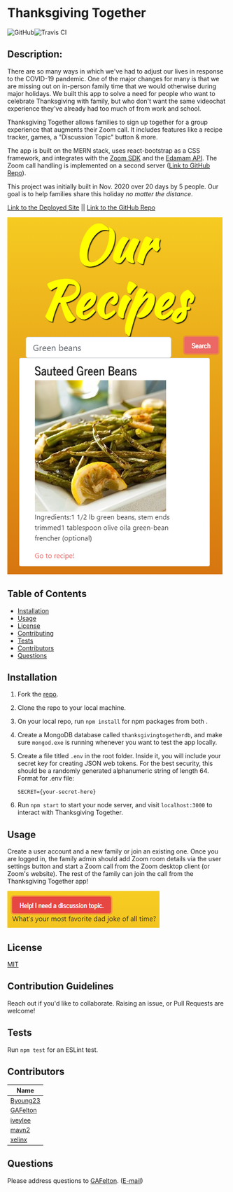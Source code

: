 # Thanksgiving Together
  ![GitHub](https://img.shields.io/github/license/GAFelton/thanksgiving-together)![Travis CI](https://img.shields.io/travis/GAFelton/thanksgiving-together)

  ## Description:

There are so many ways in which we've had to adjust our lives in response to the COVID-19 pandemic. One of the major changes for many is that we are missing out on in-person family time that we would otherwise during major holidays. We built this app to solve a need for people who want to celebrate Thanksgiving with family, but who don't want the same videochat experience they've already had too much of from work and school.

Thanksgiving Together allows families to sign up together for a group experience that augments their Zoom call. It includes features like a recipe tracker, games, a "Discussion Topic" button & more.

The app is built on the MERN stack, uses react-bootstrap as a CSS framework, and integrates with the [Zoom SDK](https://marketplace.zoom.us/docs/api-reference/introduction) and the [Edamam API](https://developer.edamam.com/edamam-recipe-api). The Zoom call handling is implemented on a second server ([Link to GitHub Repo](https://github.com/mavn2/zoom_exp)).

This project was initially built in Nov. 2020 over 20 days by 5 people. Our goal is to help families share this holiday *no matter the distance*.

[Link to the Deployed Site](https://thanksgiving-together.herokuapp.com/)     ||    [Link to the GitHub Repo](https://github.com/GAFelton/thanksgiving-together)

![Recipes-Screenshot](.\Images\recipes-screenshot.png)

  ## Table of Contents

 * [Installation](#Installation)
 * [Usage](#Usage)
 * [License](#License)
 * [Contributing](#Contributing)
 * [Tests](#Tests)
 * [Contributors](#Contributors)
 * [Questions](#Questions)

  

  ## Installation

1. Fork the [repo](https://github.com/GAFelton/thanksgiving-together).

2. Clone the repo to your local machine.

3. On your local repo, run `npm install` for npm packages from both .

4. Create a MongoDB database called `thanksgivingtogetherdb`, and make sure `mongod.exe` is running whenever you want to test the app locally.

5. Create a  file titled `.env` in the root folder. Inside it, you will include your secret key for creating JSON web tokens. For the best security, this should be a randomly generated alphanumeric string of length 64.
   Format for .env file:

   ```
   SECRET={your-secret-here}
   ```

6. Run `npm start` to start your node server, and visit `localhost:3000` to interact with Thanksgiving Together.

  

  ## Usage

Create a user account and a new family or join an existing one. Once you are logged in, the family admin should add Zoom room details via the user settings button and start a Zoom call from the Zoom desktop client (or Zoom's website). The rest of the family can join the call from the Thanksgiving Together app!

![Discussion Topic Button](.\Images\discussion-topic-button.png)

  ## License

  [MIT](./LICENSE)

  

  ## Contribution Guidelines

  Reach out if you'd like to collaborate.  Raising an issue, or Pull Requests are welcome!

  

  ## Tests

  Run `npm test` for an ESLint test.

  

## Contributors

| Name                                    |
| --------------------------------------- |
| [Byoung23](https://github.com/Byoung23) |
| [GAFelton](https://github.com/GAFelton) |
| [iveylee](https://github.com/iveylee)   |
| [mavn2](https://github.com/mavn2)       |
| [xelinx](https://github.com/xelinx)     |



  ## Questions

  Please address questions to [GAFelton](https://github.com/GAFelton). ([E-mail](64555318+GAFelton@users.noreply.github.com))

  